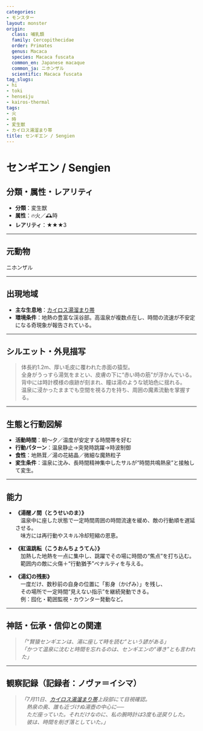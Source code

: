 ```yaml
---
categories:
- モンスター
layout: monster
origin:
  class: 哺乳類
  family: Cercopithecidae
  order: Primates
  genus: Macaca
  species: Macaca fuscata
  common_en: Japanese macaque
  common_ja: ニホンザル
  scientific: Macaca fuscata
tag_slugs:
- hi
- toki
- henseiju
- kairos-thermal
tags:
- 火
- 時
- 変生獣
- カイロス湯溜まり帯
title: センギエン / Sengien
---
```


# センギエン / Sengien

## 分類・属性・レアリティ

* **分類**：変生獣  
* **属性**：🔥火／🕰時  
* **レアリティ**：★★★3

---

## 元動物
ニホンザル

---

## 出現地域

* **主な生息地**：[カイロス湯溜まり帯](../place/kairos_thermal.md)  
* **環境条件**：地熱の豊富な渓谷部。高温泉が複数点在し、時間の流速が不安定になる奇現象が報告されている。

---

## シルエット・外見描写

> 体長約1.2m、厚い毛皮に覆われた赤面の猿型。  
> 全身がうっすら湯気をまとい、皮膚の下に“赤い時の筋”が浮かんでいる。  
> 背中には時計模様の痕跡が刻まれ、瞳は湯のような琥珀色に揺れる。  
> 温泉に浸かったままでも空間を視る力を持ち、周囲の魔素流動を掌握する。

---

## 生態と行動図解

* **活動時間**：朝～夕／温度が安定する時間帯を好む  
* **行動パターン**：温泉静止→突発時跳躍→時波制御  
* **食性**：地熱茸／湯の花結晶／微細な魔熱粒子  
* **変生条件**：温泉に沈み、長時間精神集中したサルが“時間共鳴熱泉”と接触して変生。

---

## 能力

* **《湯醒ノ間（とうせいのま）》**  
　温泉中に座した状態で一定時間周囲の時間流速を緩め、敵の行動順を遅延させる。  
　味方には再行動やスキル冷却短縮の恩恵。

* **《紅温跳転（こうおんちょうてん）》**  
　加熱した地熱を一点に集中し、跳躍でその場に時間の“焦点”を打ち込む。  
　範囲内の敵に火傷＋“行動猶予”ペナルティを与える。

* **《湯幻の残影》**  
　一度だけ、数秒前の自身の位置に「影身（かげみ）」を残し、  
　その場所で一定時間“見えない指示”を継続発動できる。  
　例：囮化・範囲監視・カウンター発動など。

---

## 神話・伝承・信仰との関連

> *「“賢猿センギエンは、湯に座して時を読む”という諺がある」*  
> *「かつて温泉に沈むと時間を忘れるのは、センギエンの“導き”とも言われた」*

---

## 観察記録（記録者：ノヴァ＝イシマ）

> *「7月11日、[カイロス湯溜まり帯](../place/kairos_thermal.md)上段部にて目視確認。  
　熱泉の奥、誰も近づけぬ湯壺の中心に──  
　ただ座っていた。それだけなのに、私の腕時計は3度も逆戻りした。  
　彼は、時間を削ぎ落としていた。」*